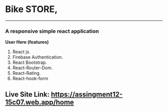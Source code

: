 # Bike STORE,
---
### A responsive simple react application

__User Here (features)__
1. React js.
2. Firebase Authentication.
3. React Bootstrap.
4. React-Router-Dom.
5. React-Rating.
6. React-hook-form

## Live Site Link: https://assingment12-15c07.web.app/home